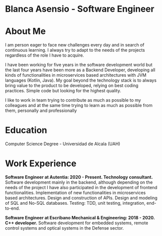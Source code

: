 # Blanca Asensio - Software Engineer

# About Me
I am person eager to face new challenges every day and in search of continuous learning. I always try to adapt to the needs of the projects regardless of the role I have to acquire.

I have been working for five years in the software development world but the last four years have been more as a Backend Developer, developing all kinds of functionalities in microservices based architectures with JVM languages (Kotlin, Java).
My goal beyond the technology stack is to always bring value to the product to be developed, relying on best coding practices. Simple code but looking for the highest quality.

I like to work in team trying to contribute as much as possible to my colleagues and at the same time trying to learn as much as possible from them, personally and professionally

# Education
Computer Science Degree - Universidad de Alcala (UAH)

# Work Experience

**Software Engineer at Autentia: 2020 - Present. Technology consultant.**
Software development mainly in the backend, although depending on the needs of the project I have also participated in the development of frontend functionalities.
Implementation of new functionalities in microservices based architectures. Design and construction of APIs.
Design and modeling of SQL and No-SQL databases.
Testing: TDD, unit testing, integration, end-to-end.

**Software Engineer at Escribano Mechanical & Engineering: 2018 - 2020. C++ developer.**
Software development for embedded systems, remote control systems and optical systems in the Defense sector.



